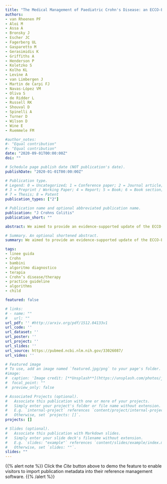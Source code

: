 ```yaml
---
title: "The Medical Management of Paediatric Crohn's Disease: an ECCO-ESPGHAN Guideline Update"
authors:
- van Rheenen PF
- Aloi M
- Assa A
- Bronsky J
- Escher JC
- Fagerberg UL
- Gasparetto M
- Gerasimidis K
- Griffiths A
- Henderson P
- Koletzko S
- Kolho KL
- Levine A
- van Limbergen J
- Martin de Carpi FJ
- Navas-López VM
- Oliva S
- de Ridder L
- Russell RK
- Shouval D
- Spinelli A
- Turner D
- Wilson D
- Wine E
- Ruemmele FM

#author_notes:
#- "Equal contribution"
#- "Equal contribution"
date: "2020-09-01T00:00:00Z"
doi: ""

# Schedule page publish date (NOT publication's date).
publishDate: "2020-01-01T00:00:00Z"

# Publication type.
# Legend: 0 = Uncategorized; 1 = Conference paper; 2 = Journal article;
# 3 = Preprint / Working Paper; 4 = Report; 5 = Book; 6 = Book section;
# 7 = Thesis; 8 = Patent
publication_types: ["2"]

# Publication name and optional abbreviated publication name.
publication: "J Crohns Colitis"
publication_short: ""

abstract: We aimed to provide an evidence-supported update of the ECCO-ESPGHAN guideline on the medical management of paediatric Crohn's disease [CD].

# Summary. An optional shortened abstract.
summary: We aimed to provide an evidence-supported update of the ECCO-ESPGHAN guideline on the medical management of paediatric Crohn's disease [CD].

tags:
- linee guida
- Crohn
- bambini
- algoritmo diagnostico
- terapia
- Crohn’s disease/therapy
- practice guideline
- algorithms
- child

featured: false

# links:
# - name: ""
#   url: ""
url_pdf: '' #http://arxiv.org/pdf/1512.04133v1
url_code: ''
url_dataset: ''
url_poster: ''
url_project: ''
url_slides: ''
url_source: https://pubmed.ncbi.nlm.nih.gov/33026087/
url_video: ''

# Featured image
# To use, add an image named `featured.jpg/png` to your page's folder. 
#image:
#  caption: 'Image credit: [**Unsplash**](https://unsplash.com/photos/jdD8gXaTZsc)'
#  focal_point: ""
#  preview_only: false

# Associated Projects (optional).
#   Associate this publication with one or more of your projects.
#   Simply enter your project's folder or file name without extension.
#   E.g. `internal-project` references `content/project/internal-project/index.md`.
#   Otherwise, set `projects: []`.
projects: []

# Slides (optional).
#   Associate this publication with Markdown slides.
#   Simply enter your slide deck's filename without extension.
#   E.g. `slides: "example"` references `content/slides/example/index.md`.
#   Otherwise, set `slides: ""`.
slides: ""
---
```


{{% alert note %}}
Click the *Cite* button above to demo the feature to enable visitors to import publication metadata into their reference management software.
{{% /alert %}}
